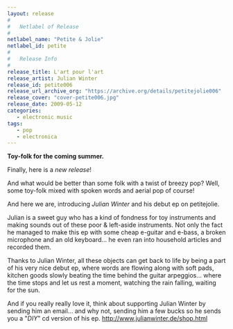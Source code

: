 ```yaml
---
layout: release
#
#   Netlabel of Release
#
netlabel_name: "Petite & Jolie"
netlabel_id: petite
#
#   Release Info
#
release_title: L'art pour l'art
release_artist: Julian Winter
release_id: petite006
release_url_archive_org: "https://archive.org/details/petitejolie006"
release_cover: "cover-petite006.jpg"
release_date: 2009-05-12
categories:
   - electronic music
tags:
   - pop
   - electronica
---
```

**Toy-folk for the coming summer.**

Finally, here is a *new release*!

And what would be better than some folk with a twist of breezy pop?
Well, some toy-folk mixed with spoken words and aerial pop of course!

And here we are, introducing *Julian Winter* and his debut ep on petitejolie.

Julian is a sweet guy who has a kind of fondness for toy instruments and making sounds out of these poor &amp; left-aside instruments.
Not only the fact he managed to make this ep with some cheap e-guitar and e-bass, a broken microphone and an old keyboard... he even ran into household articles and recorded them.

Thanks to Julian Winter, all these objects can get back to life by being a part of his very nice debut ep, where words are flowing along with soft pads, kitchen goods slowly beating the time behind the guitar arpeggios... where the time stops and let us rest a moment, watching the rain falling, waiting for the sun.

And if you really really love it, think about supporting Julian Winter by sending him an email... and why not, sending him a few bucks so he sends you a "*DIY*" cd version of his ep. <http://www.julianwinter.de/shop.html>
